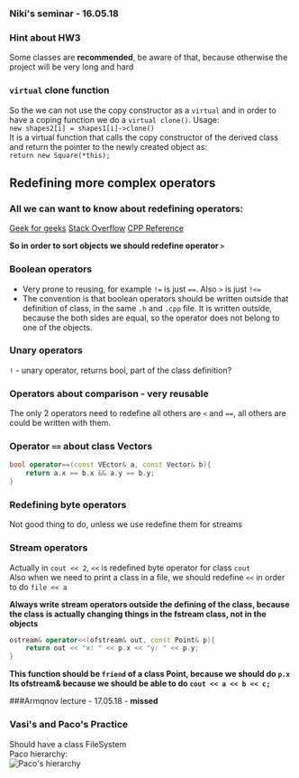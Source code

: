 ### Niki's seminar - 16.05.18

### Hint about HW3
Some classes are **recommended**, be aware of that, because otherwise the project
will be very long and hard

### `virtual` clone function
So the we can not use the copy constructor as a `virtual` and in order to have
a coping function we do a `virtual clone()`. Usage:  
`new shapes2[i] = shapes1[i]->clone()`  
It is a virtual function that calls the copy constructor of the derived class and
return the pointer to the newly created object as:  
`return new Square(*this);`

## Redefining more complex operators

### All we can want to know about redefining operators:
[Geek for geeks](https://www.geeksforgeeks.org/operator-overloading-c/)
[Stack Overflow](https://stackoverflow.com/questions/4421706/what-are-the-basic-rules-and-idioms-for-operator-overloading)
[CPP Reference](http://en.cppreference.com/w/cpp/language/operators)

**So in order to sort objects we should redefine operator `>`**

### Boolean operators
* Very prone to reusing, for example `!=` is just `==`. Also `>` is just `!<=`
* The convention is that boolean operators should be written outside that
definition of class, in the same `.h` and `.cpp` file. It is written outside,
because the both sides are equal, so the operator does not belong to one of the
objects.

### Unary operators
`!` - unary operator, returns bool, part of the class definition?

### Operators about comparison - very reusable
The only 2 operators need to redefine all others are `<` and `==`, all others
are could be written with them.

### Operator `==` about class Vectors
```c++
bool operator==(const VEctor& a, const Vector& b){
    return a.x == b.x && a.y == b.y;
}
```
### Redefining byte operators
Not good thing to do, unless we use redefine them for streams

### Stream operators
Actually in `cout << 2`, `<<` is redefined byte operator for class `cout`  
Also when we need to print a class in a file, we should redefine `<<` in order
to do `file << a`

**Always write stream operators outside the defining of the class, because the
class is actually changing things in the fstream class, not in the objects**
```c++
ostream& operator<<(ofstream& out, const Point& p){
    return out << "x: " << p.x << "y: " << p.y;
}
```
**This function should be `friend` of a class Point, because we should do `p.x`**  
**Its ofstream& because we should be able to do `cout << a << b << c;`**  

###Armqnov lecture - 17.05.18 - **missed**

### Vasi's and Paco's Practice
Should have a class FileSystem  
Paco hierarchy:  
![Paco's hierarchy](https://scontent-sof1-1.xx.fbcdn.net/v/t1.15752-9/s2048x2048/33045041_2135545303389675_8098395852923469824_n.jpg?_nc_cat=0&oh=2df2fe71e739f55d5bf8d6c4d9192aa9&oe=5B85DDDF)
